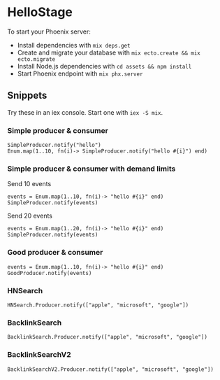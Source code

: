 # HelloStage

To start your Phoenix server:

  * Install dependencies with `mix deps.get`
  * Create and migrate your database with `mix ecto.create && mix ecto.migrate`
  * Install Node.js dependencies with `cd assets && npm install`
  * Start Phoenix endpoint with `mix phx.server`

## Snippets

Try these in an iex console. Start one with `iex -S mix`.

### Simple producer & consumer

```
SimpleProducer.notify("hello")
Enum.map(1..10, fn(i)-> SimpleProducer.notify("hello #{i}") end)
```

### Simple producer & consumer with demand limits

Send 10 events

```
events = Enum.map(1..10, fn(i)-> "hello #{i}" end)
SimpleProducer.notify(events)
```

Send 20 events

```
events = Enum.map(1..20, fn(i)-> "hello #{i}" end)
SimpleProducer.notify(events)
```

### Good producer & consumer

```
events = Enum.map(1..10, fn(i)-> "hello #{i}" end)
GoodProducer.notify(events)
```

### HNSearch

```
HNSearch.Producer.notify(["apple", "microsoft", "google"])
```

### BacklinkSearch

```
BacklinkSearch.Producer.notify(["apple", "microsoft", "google"])
```

### BacklinkSearchV2

```
BacklinkSearchV2.Producer.notify(["apple", "microsoft", "google"])
```
